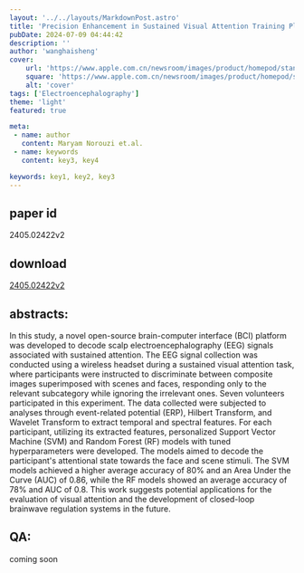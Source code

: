 ```yaml
---
layout: '../../layouts/MarkdownPost.astro'
title: 'Precision Enhancement in Sustained Visual Attention Training Platforms: Offline EEG Signal Analysis for Classifier Fine-Tuning'
pubDate: 2024-07-09 04:44:42
description: ''
author: 'wanghaisheng'
cover:
    url: 'https://www.apple.com.cn/newsroom/images/product/homepod/standard/Apple-HomePod-hero-230118_big.jpg.large_2x.jpg'
    square: 'https://www.apple.com.cn/newsroom/images/product/homepod/standard/Apple-HomePod-hero-230118_big.jpg.large_2x.jpg'
    alt: 'cover'
tags: ['Electroencephalography'] 
theme: 'light'
featured: true

meta:
 - name: author
   content: Maryam Norouzi et.al.
 - name: keywords
   content: key3, key4

keywords: key1, key2, key3
---
```


## paper id
2405.02422v2
## download
[2405.02422v2](http://arxiv.org/abs/2405.02422v2)
## abstracts:
In this study, a novel open-source brain-computer interface (BCI) platform was developed to decode scalp electroencephalography (EEG) signals associated with sustained attention. The EEG signal collection was conducted using a wireless headset during a sustained visual attention task, where participants were instructed to discriminate between composite images superimposed with scenes and faces, responding only to the relevant subcategory while ignoring the irrelevant ones. Seven volunteers participated in this experiment. The data collected were subjected to analyses through event-related potential (ERP), Hilbert Transform, and Wavelet Transform to extract temporal and spectral features. For each participant, utilizing its extracted features, personalized Support Vector Machine (SVM) and Random Forest (RF) models with tuned hyperparameters were developed. The models aimed to decode the participant's attentional state towards the face and scene stimuli. The SVM models achieved a higher average accuracy of 80\% and an Area Under the Curve (AUC) of 0.86, while the RF models showed an average accuracy of 78\% and AUC of 0.8. This work suggests potential applications for the evaluation of visual attention and the development of closed-loop brainwave regulation systems in the future.
## QA:
coming soon
